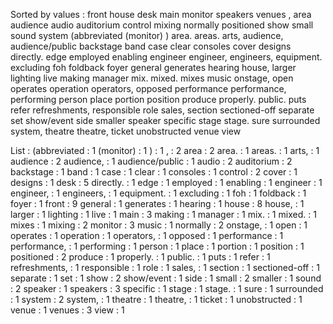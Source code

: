 Sorted by values :
front house desk main monitor speakers venues , area audience audio auditorium control mixing normally positioned show small sound system (abbreviated (monitor) ) area. areas. arts, audience, audience/public backstage band case clear consoles cover designs directly. edge employed enabling engineer engineer, engineers, equipment. excluding foh foldback foyer general generates hearing house, larger lighting live making manager mix. mixed. mixes music onstage, open operates operation operators, opposed performance performance, performing person place portion position produce properly. public. puts refer refreshments, responsible role sales, section sectioned-off separate set show/event side smaller speaker specific stage stage. sure surrounded system, theatre theatre, ticket unobstructed venue view 

List :
(abbreviated : 1
(monitor) : 1
) : 1
, : 2
area : 2
area. : 1
areas. : 1
arts, : 1
audience : 2
audience, : 1
audience/public : 1
audio : 2
auditorium : 2
backstage : 1
band : 1
case : 1
clear : 1
consoles : 1
control : 2
cover : 1
designs : 1
desk : 5
directly. : 1
edge : 1
employed : 1
enabling : 1
engineer : 1
engineer, : 1
engineers, : 1
equipment. : 1
excluding : 1
foh : 1
foldback : 1
foyer : 1
front : 9
general : 1
generates : 1
hearing : 1
house : 8
house, : 1
larger : 1
lighting : 1
live : 1
main : 3
making : 1
manager : 1
mix. : 1
mixed. : 1
mixes : 1
mixing : 2
monitor : 3
music : 1
normally : 2
onstage, : 1
open : 1
operates : 1
operation : 1
operators, : 1
opposed : 1
performance : 1
performance, : 1
performing : 1
person : 1
place : 1
portion : 1
position : 1
positioned : 2
produce : 1
properly. : 1
public. : 1
puts : 1
refer : 1
refreshments, : 1
responsible : 1
role : 1
sales, : 1
section : 1
sectioned-off : 1
separate : 1
set : 1
show : 2
show/event : 1
side : 1
small : 2
smaller : 1
sound : 2
speaker : 1
speakers : 3
specific : 1
stage : 1
stage. : 1
sure : 1
surrounded : 1
system : 2
system, : 1
theatre : 1
theatre, : 1
ticket : 1
unobstructed : 1
venue : 1
venues : 3
view : 1
